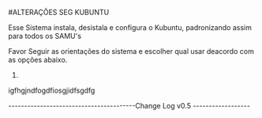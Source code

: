 #ALTERAÇÕES SEG KUBUNTU

Esse Sistema instala, desistala e configura o Kubuntu, padronizando assim para todos os SAMU's

Favor Seguir as orientações do sistema e escolher qual usar deacordo com as opções abaixo.

1)
igfhgjndfogdfiosgjidfsgdfg

----------------------------------------Change Log v0.5 ------------------